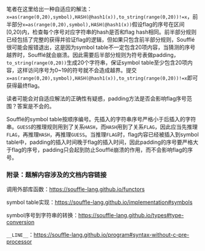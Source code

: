 笔者在这里给出一种自适应的解法：`x=as(range(0,20),symbol),HASH(@hash1(x)),to_string(range(0,20))!=x`，前半部分`x=as(range(0,20),symbol),HASH(@hash1(x))`假设flag的序号在区间[0,20)内，检查每个序号对应字符串的hash是否和flag hash相同。前半部分规则已经包括了完整的获得并验证flag的逻辑，但如果只包含前半部分规则，Soufflé很可能会报错退出，这是因为symbol table不一定包含20项内容，当猜测的序号越界时，Soufflé就会崩溃。因此需要后半部分规则为符号表做padding，`to_string(range(0,20))`生成20个字符串，保证symbol table至少包含20项内容，这样访问序号为0~19的符号就不会造成越界。提交`x=as(range(0,20),symbol),HASH(@hash1(x)),to_string(range(0,20))!=x`即可获得最终flag。

读者可能会对自适应解法的正确性有疑惑，padding方法是否会影响flag序号范围？答案是不会的。

Soufflé的symbol table按顺序编号。先插入的字符串序号严格小于后插入的字符串。`GUESS`的推理规则用到了关系`HASH`，而`HASH`用到了关系`FLAG`，因此应当先推理`FLAG`，再推理`HASH`，再推理`GUESS`。当推理`FLAG`时，flag内容已经被插入到symbol table中，padding的插入时间晚于flag的插入时间，因此padding的序号要严格大于flag的序号，padding只会起到防止Soufflé崩溃的作用，而不会影响flag的序号。


### 附录：题解内容涉及的文档内容链接

调用外部库函数：https://souffle-lang.github.io/functors

symbol table实现：https://souffle-lang.github.io/implementation#symbols

symbol序号到字符串的转换：https://souffle-lang.github.io/types#type-conversion

`__LINE__`：https://souffle-lang.github.io/program#syntax-without-c-pre-processor

